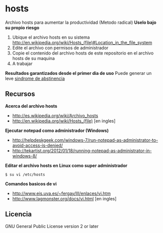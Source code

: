 hosts
=====

Archivo hosts para aumentar la productividad (Metodo radical)
**Uselo bajo su propio riesgo**

1. Ubique el archivo hosts en su sistema http://en.wikipedia.org/wiki/Hosts_(file)#Location_in_the_file_system
1. Edite el archivo con permisos de administrador
1. Copie el contenido del archivo hosts de este repositorio en el archivo hosts de su maquina
1. A trabajar

**Resultados garantizados desde el primer dia de uso**
Puede generar un leve [sindrome de abstinencia](http://es.wikipedia.org/wiki/S%C3%ADndrome_de_abstinencia/ "Sindrome de abstinencia en Wikipedia")

## Recursos

**Acerca del archivo hosts**

* http://es.wikipedia.org/wiki/Archivo_hosts
* http://en.wikipedia.org/wiki/Hosts_(file) [en ingles]

**Ejecutar notepad como administrador (Windows)**

* http://helpdeskgeek.com/windows-7/run-notepad-as-administrator-to-avoid-access-is-denied/
* http://tekartist.org/2012/01/18/running-notepad-as-administrator-in-windows-8/

**Editar el archivo hosts en Linux como super administrador**
```
$ su vi /etc/hosts
```

**Comandos basicos de vi**

* http://www.eis.uva.es/~fergay/III/enlaces/vi.htm
* http://www.lagmonster.org/docs/vi.html [en ingles]

## Licencia
GNU General Public License version 2 or later
